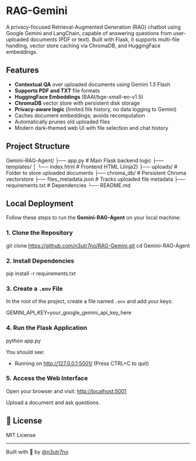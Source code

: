 # RAG-Gemini 

A privacy-focused Retrieval-Augmented Generation (RAG) chatbot using Google Gemini and LangChain, capable of answering questions from user-uploaded documents (PDF or text). Built with Flask, it supports multi-file handling, vector store caching via ChromaDB, and HuggingFace embeddings.

## Features

- **Contextual QA** over uploaded documents using Gemini 1.5 Flash
- **Supports PDF and TXT** file formats
- **HuggingFace Embeddings** (BAAI/bge-small-en-v1.5)
- **ChromaDB** vector store with persistent disk storage
- **Privacy-aware logic** (limited file history, no data logging to Gemini)
- Caches document embeddings; avoids recomputation
- Automatically prunes old uploaded files
- Modern dark-themed web UI with file selection and chat history

## Project Structure

Gemini-RAG-Agent/
├── app.py # Main Flask backend logic
├── templates/
│ └── index.html # Frontend HTML (Jinja2)
├── uploads/ # Folder to store uploaded documents
├── chroma_db/ # Persistent Chroma vectorstore
├── files_metadata.json # Tracks uploaded file metadata
├── requirements.txt # Dependencies
└── README.md


##  Local Deployment

Follow these steps to run the **Gemini-RAG-Agent** on your local machine:

### 1. **Clone the Repository**

git clone https://github.com/n3utr7no/RAG-Gemini.git
cd Gemini-RAG-Agent

### 2. **Install Dependencies**

pip install -r requirements.txt

### 3. **Create a `.env` File**

In the root of the project, create a file named `.env` and add your keys:

GEMINI_API_KEY=your_google_gemini_api_key_here

### 4. **Run the Flask Application**

python app.py

You should see:

 * Running on http://127.0.0.1:5001/ (Press CTRL+C to quit)

### 5. **Access the Web Interface**

Open your browser and visit:
[http://localhost:5001](http://localhost:5001)

Upload a document and ask questions. 


## 📄 License

MIT License

---

Built with 💙 by [@n3utr7no](https://github.com/n3utr7no)


